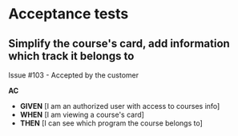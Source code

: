 # Acceptance tests

## Simplify the course's card, add information which track it belongs to

Issue #103 - Accepted by the customer

**AC**
- **GIVEN** [I am an authorized user with access to courses info]
- **WHEN** [I am viewing a course's card]
- **THEN** [I can see which program the course belongs to]

## 